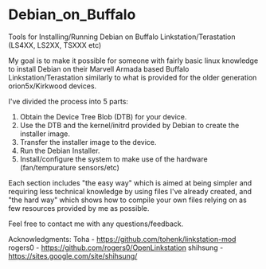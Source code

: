 # Debian_on_Buffalo
Tools for Installing/Running Debian on Buffalo Linkstation/Terastation (LS4XX, LS2XX, TSXXX etc) 

My goal is to make it possible for someone with fairly basic linux knowledge to install Debian on their Marvell Armada based Buffalo Linkstation/Terastation similarly to what is provided for the older generation orion5x/Kirkwood devices.


I've divided the process into 5 parts:

1. Obtain the Device Tree Blob (DTB) for your device.
2. Use the DTB and the kernel/initrd provided by Debian to create the installer image.
3. Transfer the installer image to the device.
4. Run the Debian Installer.
5. Install/configure the system to make use of the hardware (fan/tempurature sensors/etc)

Each section includes "the easy way" which is aimed at being simpler and requiring less technical knowledge by using files I've already created, and "the hard way" which shows how to compile your own files relying on as few resources provided by me as possible.
 
Feel free to contact me with any questions/feedback.

Acknowledgments:
Toha     - https://github.com/tohenk/linkstation-mod
rogers0  - https://github.com/rogers0/OpenLinkstation
shihsung - https://sites.google.com/site/shihsung/
